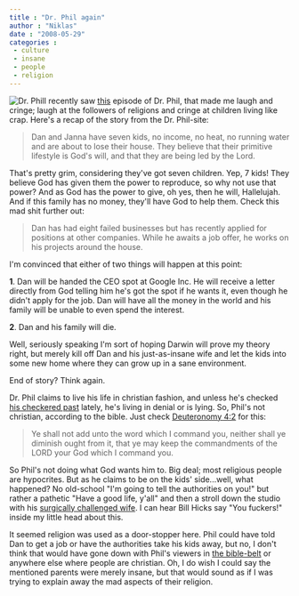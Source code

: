 ```yaml
---
title : "Dr. Phil again"
author : "Niklas"
date : "2008-05-29"
categories : 
 - culture
 - insane
 - people
 - religion
---
```


![Dr. Phil](https://niklasblog.com/wp-content/2008-05-29-drphil.jpg)I recently saw [this](http://drphil.com/shows/show/1029) episode of Dr. Phil, that made me laugh and cringe; laugh at the followers of religions and cringe at children living like crap. Here's a recap of the story from the Dr. Phil-site:

> Dan and Janna have seven kids, no income, no heat, no running water and are about to lose their house. They believe that their primitive lifestyle is God's will, and that they are being led by the Lord.

That's pretty grim, considering they've got seven children. Yep, 7 kids! They believe God has given them the power to reproduce, so why not use that power? And as God has the power to give, oh yes, then he will, Hallelujah. And if this family has no money, they'll have God to help them. Check this mad shit further out:

> Dan has had eight failed businesses but has recently applied for positions at other companies. While he awaits a job offer, he works on his projects around the house.

I'm convinced that either of two things will happen at this point:

**1**. Dan will be handed the CEO spot at Google Inc. He will receive a letter directly from God telling him he's got the spot if he wants it, even though he didn't apply for the job. Dan will have all the money in the world and his family will be unable to even spend the interest.

**2**. Dan and his family will die.

Well, seriously speaking I'm sort of hoping Darwin will prove my theory right, but merely kill off Dan and his just-as-insane wife and let the kids into some new home where they can grow up in a sane environment.

End of story? Think again.

Dr. Phil claims to live his life in christian fashion, and unless he's checked [his checkered past](http://en.wikipedia.org/wiki/Phil_McGraw#Criticisms_.26_controversies) lately, he's living in denial or is lying. So, Phil's not christian, according to the bible. Just check [Deuteronomy 4:2](http://skepticsannotatedbible.com/dt/4.html) for this:

> Ye shall not add unto the word which I command you, neither shall ye diminish ought from it, that ye may keep the commandments of the LORD your God which I command you.

So Phil's not doing what God wants him to. Big deal; most religious people are hypocrites. But as he claims to be on the kids' side...well, what happened? No old-school "I'm going to tell the authorities on you!" but rather a pathetic "Have a good life, y'all" and then a stroll down the studio with his [surgically challenged wife](http://icanhascheezburger.files.wordpress.com/2008/05/funny-pictures-botox-cat.jpg). I can hear Bill Hicks say "You fuckers!" inside my little head about this.

It seemed religion was used as a door-stopper here. Phil could have told Dan to get a job or have the authorities take his kids away, but no, I don't think that would have gone down with Phil's viewers in [the bible-belt](http://en.wikipedia.org/wiki/Bible_Belt) or anywhere else where people are christian. Oh, I do wish I could say the mentioned parents were merely insane, but that would sound as if I was trying to explain away the mad aspects of their religion.

